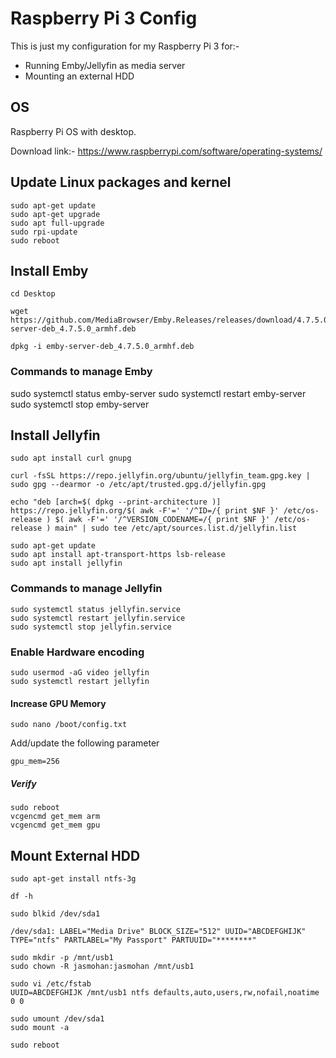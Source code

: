 # Raspberry Pi 3 Config
This is just my configuration for my Raspberry Pi 3 for:-
- Running Emby/Jellyfin as media server
- Mounting an external HDD

## OS
Raspberry Pi OS with desktop.

Download link:- https://www.raspberrypi.com/software/operating-systems/

## Update Linux packages and kernel
```
sudo apt-get update
sudo apt-get upgrade
sudo apt full-upgrade
sudo rpi-update
sudo reboot
```


## Install Emby
```
cd Desktop

wget https://github.com/MediaBrowser/Emby.Releases/releases/download/4.7.5.0/emby-server-deb_4.7.5.0_armhf.deb

dpkg -i emby-server-deb_4.7.5.0_armhf.deb
```
### Commands to manage Emby
sudo systemctl status emby-server
sudo systemctl restart emby-server
sudo systemctl stop emby-server



## Install Jellyfin

```
sudo apt install curl gnupg

curl -fsSL https://repo.jellyfin.org/ubuntu/jellyfin_team.gpg.key | sudo gpg --dearmor -o /etc/apt/trusted.gpg.d/jellyfin.gpg

echo "deb [arch=$( dpkg --print-architecture )] https://repo.jellyfin.org/$( awk -F'=' '/^ID=/{ print $NF }' /etc/os-release ) $( awk -F'=' '/^VERSION_CODENAME=/{ print $NF }' /etc/os-release ) main" | sudo tee /etc/apt/sources.list.d/jellyfin.list

sudo apt-get update
sudo apt install apt-transport-https lsb-release
sudo apt install jellyfin

```

### Commands to manage Jellyfin
```
sudo systemctl status jellyfin.service
sudo systemctl restart jellyfin.service
sudo systemctl stop jellyfin.service
```

### Enable Hardware encoding
```
sudo usermod -aG video jellyfin
sudo systemctl restart jellyfin
```

#### Increase GPU Memory
```
sudo nano /boot/config.txt
```
Add/update the following parameter
```
gpu_mem=256
```

##### Verify
```
sudo reboot
vcgencmd get_mem arm
vcgencmd get_mem gpu
```

## Mount External HDD
```
sudo apt-get install ntfs-3g
```

```
df -h

sudo blkid /dev/sda1

/dev/sda1: LABEL="Media Drive" BLOCK_SIZE="512" UUID="ABCDEFGHIJK" TYPE="ntfs" PARTLABEL="My Passport" PARTUUID="********"
```

```
sudo mkdir -p /mnt/usb1
sudo chown -R jasmohan:jasmohan /mnt/usb1
```

```
sudo vi /etc/fstab
UUID=ABCDEFGHIJK /mnt/usb1 ntfs defaults,auto,users,rw,nofail,noatime 0 0
```

```
sudo umount /dev/sda1
sudo mount -a
```

```
sudo reboot
```
